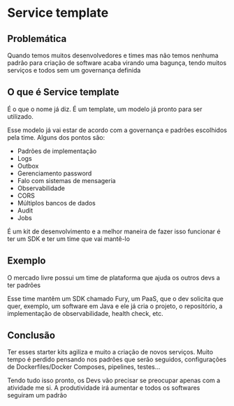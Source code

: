 # Service template

## Problemática

Quando temos muitos desenvolvedores e times mas não temos nenhuma padrão para criação de software acaba virando uma bagunça, tendo muitos serviços e todos sem um governança definida

## O que é Service template

É o que o nome já diz. É um template, um modelo já pronto para ser utilizado.

Esse modelo já vai estar de acordo com a governança e padrões escolhidos pela time. Alguns dos pontos são:

- Padrões de implementação
- Logs
- Outbox
- Gerenciamento password
- Falo com sistemas de mensageria
- Observabilidade
- CORS
- Múltiplos bancos de dados
- Audit
- Jobs

É um kit de desenvolvimento e a melhor maneira de fazer isso funcionar é ter um SDK e ter um time que vai mantê-lo

## Exemplo

O mercado livre possui um time de plataforma que ajuda os outros devs a ter padrões

Esse time mantêm um SDK chamado Fury, um PaaS, que o dev solicita que quer, exemplo, um software em Java e ele já cria o projeto, o repositório, a implementação de observabilidade, health check, etc.

## Conclusão

Ter esses starter kits agiliza e muito a criação de novos serviços. Muito tempo é perdido pensando nos padrões que serão seguidos, configurações de Dockerfiles/Docker Composes, pipelines, testes...

Tendo tudo isso pronto, os Devs vão precisar se preocupar apenas com a atividade me si. A produtividade irá aumentar e todos os softwares seguiram um padrão
